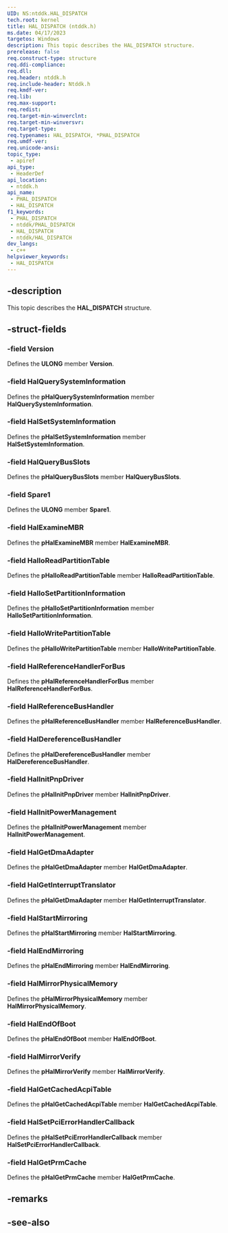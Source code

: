 ```yaml
---
UID: NS:ntddk.HAL_DISPATCH
tech.root: kernel
title: HAL_DISPATCH (ntddk.h)
ms.date: 04/17/2023
targetos: Windows
description: This topic describes the HAL_DISPATCH structure.
prerelease: false
req.construct-type: structure
req.ddi-compliance: 
req.dll: 
req.header: ntddk.h
req.include-header: Ntddk.h
req.kmdf-ver: 
req.lib: 
req.max-support: 
req.redist: 
req.target-min-winverclnt: 
req.target-min-winversvr: 
req.target-type: 
req.typenames: HAL_DISPATCH, *PHAL_DISPATCH
req.umdf-ver: 
req.unicode-ansi: 
topic_type:
 - apiref
api_type:
 - HeaderDef
api_location:
 - ntddk.h
api_name:
 - PHAL_DISPATCH
 - HAL_DISPATCH
f1_keywords:
 - PHAL_DISPATCH
 - ntddk/PHAL_DISPATCH
 - HAL_DISPATCH
 - ntddk/HAL_DISPATCH
dev_langs:
 - c++
helpviewer_keywords:
 - HAL_DISPATCH
---
```


## -description

This topic describes the **HAL_DISPATCH** structure.

## -struct-fields

### -field Version

Defines the **ULONG** member **Version**.

### -field HalQuerySystemInformation

Defines the **pHalQuerySystemInformation** member **HalQuerySystemInformation**.

### -field HalSetSystemInformation

Defines the **pHalSetSystemInformation** member **HalSetSystemInformation**.

### -field HalQueryBusSlots

Defines the **pHalQueryBusSlots** member **HalQueryBusSlots**.

### -field Spare1

Defines the **ULONG** member **Spare1**.

### -field HalExamineMBR

Defines the **pHalExamineMBR** member **HalExamineMBR**.

### -field HalIoReadPartitionTable

Defines the **pHalIoReadPartitionTable** member **HalIoReadPartitionTable**.

### -field HalIoSetPartitionInformation

Defines the **pHalIoSetPartitionInformation** member **HalIoSetPartitionInformation**.

### -field HalIoWritePartitionTable

Defines the **pHalIoWritePartitionTable** member **HalIoWritePartitionTable**.

### -field HalReferenceHandlerForBus

Defines the **pHalReferenceHandlerForBus** member **HalReferenceHandlerForBus**.

### -field HalReferenceBusHandler

Defines the **pHalReferenceBusHandler** member **HalReferenceBusHandler**.

### -field HalDereferenceBusHandler

Defines the **pHalDereferenceBusHandler** member **HalDereferenceBusHandler**.

### -field HalInitPnpDriver

Defines the **pHalInitPnpDriver** member **HalInitPnpDriver**.

### -field HalInitPowerManagement

Defines the **pHalInitPowerManagement** member **HalInitPowerManagement**.

### -field HalGetDmaAdapter

Defines the **pHalGetDmaAdapter** member **HalGetDmaAdapter**.

### -field HalGetInterruptTranslator

Defines the **pHalGetDmaAdapter** member **HalGetInterruptTranslator**.

### -field HalStartMirroring

Defines the **pHalStartMirroring** member **HalStartMirroring**.

### -field HalEndMirroring

Defines the **pHalEndMirroring** member **HalEndMirroring**.

### -field HalMirrorPhysicalMemory

Defines the **pHalMirrorPhysicalMemory** member **HalMirrorPhysicalMemory**.

### -field HalEndOfBoot

Defines the **pHalEndOfBoot** member **HalEndOfBoot**.

### -field HalMirrorVerify

Defines the **pHalMirrorVerify** member **HalMirrorVerify**.

### -field HalGetCachedAcpiTable

Defines the **pHalGetCachedAcpiTable** member **HalGetCachedAcpiTable**.

### -field HalSetPciErrorHandlerCallback

Defines the **pHalSetPciErrorHandlerCallback** member **HalSetPciErrorHandlerCallback**.

### -field HalGetPrmCache

Defines the **pHalGetPrmCache** member **HalGetPrmCache**.

## -remarks

## -see-also
